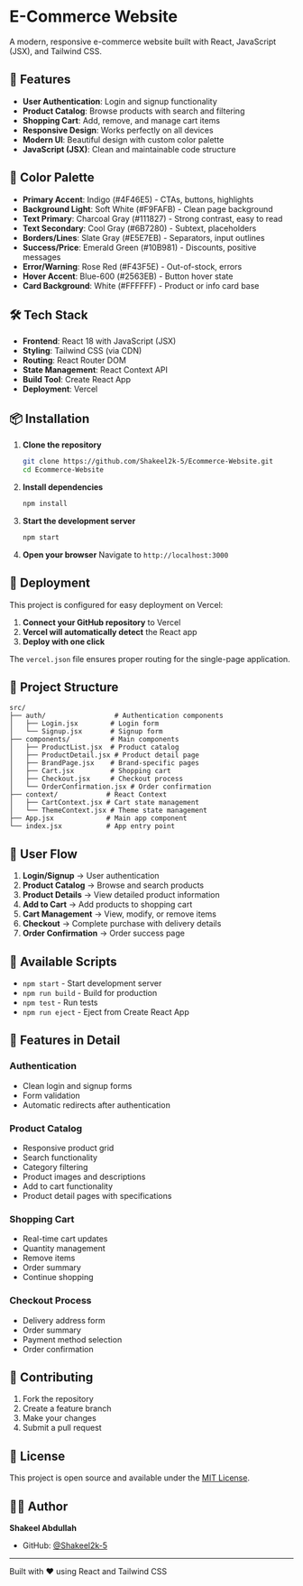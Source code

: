 # E-Commerce Website

A modern, responsive e-commerce website built with React, JavaScript (JSX), and Tailwind CSS.

## 🚀 Features

- **User Authentication**: Login and signup functionality
- **Product Catalog**: Browse products with search and filtering
- **Shopping Cart**: Add, remove, and manage cart items
- **Responsive Design**: Works perfectly on all devices
- **Modern UI**: Beautiful design with custom color palette
- **JavaScript (JSX)**: Clean and maintainable code structure

## 🎨 Color Palette

- **Primary Accent**: Indigo (#4F46E5) - CTAs, buttons, highlights
- **Background Light**: Soft White (#F9FAFB) - Clean page background
- **Text Primary**: Charcoal Gray (#111827) - Strong contrast, easy to read
- **Text Secondary**: Cool Gray (#6B7280) - Subtext, placeholders
- **Borders/Lines**: Slate Gray (#E5E7EB) - Separators, input outlines
- **Success/Price**: Emerald Green (#10B981) - Discounts, positive messages
- **Error/Warning**: Rose Red (#F43F5E) - Out-of-stock, errors
- **Hover Accent**: Blue-600 (#2563EB) - Button hover state
- **Card Background**: White (#FFFFFF) - Product or info card base

## 🛠️ Tech Stack

- **Frontend**: React 18 with JavaScript (JSX)
- **Styling**: Tailwind CSS (via CDN)
- **Routing**: React Router DOM
- **State Management**: React Context API
- **Build Tool**: Create React App
- **Deployment**: Vercel

## 📦 Installation

1. **Clone the repository**
   ```bash
   git clone https://github.com/Shakeel2k-5/Ecommerce-Website.git
   cd Ecommerce-Website
   ```

2. **Install dependencies**
   ```bash
   npm install
   ```

3. **Start the development server**
   ```bash
   npm start
   ```

4. **Open your browser**
   Navigate to `http://localhost:3000`

## 🚀 Deployment

This project is configured for easy deployment on Vercel:

1. **Connect your GitHub repository** to Vercel
2. **Vercel will automatically detect** the React app
3. **Deploy with one click**

The `vercel.json` file ensures proper routing for the single-page application.

## 📁 Project Structure

```
src/
├── auth/                 # Authentication components
│   ├── Login.jsx        # Login form
│   └── Signup.jsx       # Signup form
├── components/          # Main components
│   ├── ProductList.jsx  # Product catalog
│   ├── ProductDetail.jsx # Product detail page
│   ├── BrandPage.jsx    # Brand-specific pages
│   ├── Cart.jsx         # Shopping cart
│   ├── Checkout.jsx     # Checkout process
│   └── OrderConfirmation.jsx # Order confirmation
├── context/            # React Context
│   ├── CartContext.jsx # Cart state management
│   └── ThemeContext.jsx # Theme state management
├── App.jsx             # Main app component
└── index.jsx           # App entry point
```

## 🎯 User Flow

1. **Login/Signup** → User authentication
2. **Product Catalog** → Browse and search products
3. **Product Details** → View detailed product information
4. **Add to Cart** → Add products to shopping cart
5. **Cart Management** → View, modify, or remove items
6. **Checkout** → Complete purchase with delivery details
7. **Order Confirmation** → Order success page

## 🔧 Available Scripts

- `npm start` - Start development server
- `npm run build` - Build for production
- `npm test` - Run tests
- `npm run eject` - Eject from Create React App

## 🌟 Features in Detail

### Authentication
- Clean login and signup forms
- Form validation
- Automatic redirects after authentication

### Product Catalog
- Responsive product grid
- Search functionality
- Category filtering
- Product images and descriptions
- Add to cart functionality
- Product detail pages with specifications

### Shopping Cart
- Real-time cart updates
- Quantity management
- Remove items
- Order summary
- Continue shopping

### Checkout Process
- Delivery address form
- Order summary
- Payment method selection
- Order confirmation

## 🤝 Contributing

1. Fork the repository
2. Create a feature branch
3. Make your changes
4. Submit a pull request

## 📄 License

This project is open source and available under the [MIT License](LICENSE).

## 👨‍💻 Author

**Shakeel Abdullah**
- GitHub: [@Shakeel2k-5](https://github.com/Shakeel2k-5)

---

Built with ❤️ using React and Tailwind CSS

